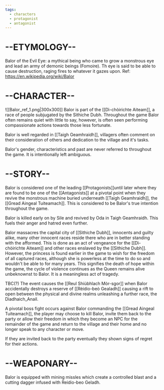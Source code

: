 ```yaml
---
tags:
  - characters
  - protagonist
  - antagonist
---
```

# --ETYMOLOGY--
Balor of the Evil Eye:
a mythical being who came to grow a monstrous eye and lead an army of demonic beings (Fomoire). Th eye is said to be able to cause destruction, raging fires to whatever it gazes upon.
Ref: https://en.wikipedia.org/wiki/Balor

# --CHARACTER--
![[Balor_ref_1.png|300x300]]
Balor is part of the [[Dì-chòirichte Aiteam]], a race of people subjugated by the Sìthiche Dubh.
Throughout the game Balor often remains quiet with little to say, however, is often seen performing compassionate actions towards those less fortunate.

Balor is well regarded in [[Taigh Geamhraidh]], villagers often comment on their consideration of others and dedication to the village and it's tasks.

Balor's gender, characteristics and past are never referred to throughout the game. It is intentionally left ambiguous.


# --STORY--
Balor is considered one of the leading [[Protagonists]]until later where they are found to be one of the [[Antagonists]] at a pivotal point when they revive the monstrous machine buried underneath [[Taigh Geamhraidh]], the [[Gread Aingeal Tuiteamach]]. This is considered to be Balor's true intention throughout the game.

Balor is killed early on by Sile and revived by Oda in Taigh Geamhraidh. This fuels their anger and hatred even further. 

Balor massacres the capital city of [[Sìthiche Dubh]], innocents and guilty alike, many other innocent races reside there who are in better standing with the afformed. This is done as an act of vengeance for the [[Dì-chòirichte Aiteam]] and other races enslaved by the [[Sìthiche Dubh]]. However, the princess is found earlier in the game to wish for the freedom of all captured races, although she is powerless at the time to do so and wouldn't be able to for many years. This signifies the death of hope within the game, the cycle of violence continues as the Queen remains alive unbeknownst to Balor. It is a meaningless act of tragedy.

TBC(?)
The event causes the [[Reul Shiùbhlach Mòr-sgor]] when Balor accidentally destroys a reserve of [[Rèidio-beò Gealadh]] causing a rift to open between the physical and divine realms unleashing a further race, the Diadhaich_Anail.


A pivotal boss fight occurs against Balor commanding the [[Gread Aingeal Tuiteamach]], the
player may choose to kill Balor, invite them back to the party or allow their freedom in which they become an NPC for the remainder of the game and return to the village and their home and no longer speak to any character or move. 

If they are invited back to the party eventually they shown signs of regret for their actions. 

# --WEAPONARY--
Balor is equipped with mining missles which create a controlled blast and a cutting dagger infused with Reidio-beo Geladh.




